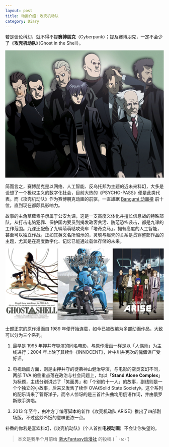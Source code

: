 ```yaml
---
layout: post
title: 动画介绍：攻壳机动队
category: Diary
---
```


若是谈论科幻，就不得不提**赛博朋克**（Cyberpunk）；提及赛博朋克，一定不会少了《**攻壳机动队**》（Ghost in the Shell）。

![](/images/ghost-in-the-shell-00.jpg)

<!--more-->

简而言之，赛博朋克是以网络、人工智能、反乌托邦为主题的近未来科幻，大多是设想了一个极权主义的数字化社会，目前大热的《PSYCHO-PASS》便是此类代表。而《攻壳机动队》作为赛博朋克动画的前驱，一直雄踞 [Bangumi 动画榜](http://bangumi.tv/anime/browser?sort=rank) 前十位，直到现在都颇具影响力。

故事的主角草薙素子隶属于公安九课，这是一支高度义体化并擅长信息战的特殊部队，从打击电脑犯罪、保护国内要员到揭发政客贪污、防范恐怖袭击，都是九课的工作范围。九课还配备了九辆萌萌哒攻壳车「塔奇克马」，拥有高度的人工智能，甚至可以独立作战。正如其英文名所昭示的，灵魂与躯壳的关系是贯穿整部作品的主题，尤其是在高度数字化、记忆已能通过载体存储的未来。

![](/images/ghost-in-the-shell-01.jpg)

士郎正宗的原作漫画自 1989 年便开始连载，如今已被改编为多部动画作品，大致可以分为三个系列。

1. 最早是 1995 年押井守导演的同名电影，与原作漫画一样是以「人偶师」为主线进行；2004 年上映了其续作《INNOCENT》，片中川井宪次的傀儡谣广受好评。

2. 电视动画方面，则是由押井守的徒弟神山健治导演，与电影的空灵玄幻不同，两部 TVA 的侧重点落在政治与社会问题上，均以「**Stand Alone Complex**」为标题，主线分别讲述了「笑面男」和「个别的十一人」的故事，副线则是一个个独立的小故事，后来又发售了续作 OVA《Solid State Society》。这个系列的配乐请来了菅野洋子，而令人惊讶的是三首片头曲均用俄语作词，并由俄罗斯歌手演唱。

3. 2013 年至今，由冲方丁编写脚本的新作《攻壳机动队 ARISE》推出了四部剧场版，不过这炒冷饭的意味更浓一点。

补番的你若是喜欢科幻，《攻壳机动队》（个人首推**电视动画**）不会让你失望的。

> 本文是我半个月前给 [浙大Fantasy动漫社](http://mp.weixin.qq.com/s?__biz=MzA3ODc0NzczMQ==&mid=201725590&idx=1&sn=cb8d10d8b16617d408c6f5b9ed0049b3#rd) 的投稿 (｀･ω･´)

